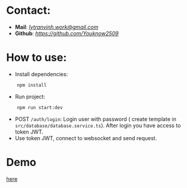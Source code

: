 # Contact:
- **Mail**: *lytranvinh.work@gmail.com*
- **Github**: *https://github.com/Youknow2509*

# How to use:
- Install dependencies: 
```bash
    npm install
```
- Run project:
```bash
    npm run start:dev
```

- POST `/auth/login`: Login user with password ( create template in `src/database/database.service.ts`). After login you have access to token JWT.
- Use token JWT, connect to websocket and send request.

# Demo
[here](...)